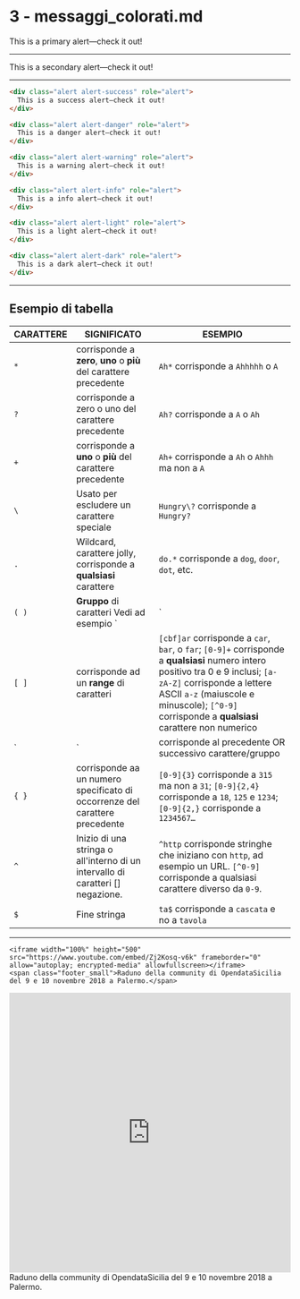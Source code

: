 
# 3 - messaggi_colorati.md


<div class="alert alert-primary" role="alert">
This is a primary alert—check it out!
</div>

---


<div class="alert alert-secondary" role="alert">
  This is a secondary alert—check it out!
</div>

---

```html
<div class="alert alert-success" role="alert">
  This is a success alert—check it out!
</div>
```


```html
<div class="alert alert-danger" role="alert">
  This is a danger alert—check it out!
</div>
```

```html
<div class="alert alert-warning" role="alert">
  This is a warning alert—check it out!
</div>
```

```html
<div class="alert alert-info" role="alert">
  This is a info alert—check it out!
</div>
```

```html
<div class="alert alert-light" role="alert">
  This is a light alert—check it out!
</div>
```

```html
<div class="alert alert-dark" role="alert">
  This is a dark alert—check it out!
</div>
```

---

## Esempio di tabella

CARATTERE|SIGNIFICATO|ESEMPIO
---------|-----------|------
`*` | corrisponde a **zero**, **uno** o **più** del carattere precedente | `Ah*` corrisponde a `Ahhhhh` o `A`
`?` | corrisponde a zero o uno del carattere precedente |	`Ah?` corrisponde a `A` o `Ah`
`+` | corrisponde a **uno** o **più** del carattere precedente  |	`Ah+` corrisponde a `Ah` o `Ahhh` ma non a  `A`
`\` | Usato per escludere un carattere speciale | `Hungry\?` corrisponde a `Hungry?`
`.` | Wildcard, carattere jolly, corrisponde a **qualsiasi** carattere |	`do.*` corrisponde a `dog`, `door`, `dot`, etc.
`( )` | **Gruppo** di caratteri	Vedi ad esempio `|`
`[ ]` | corrisponde ad un **range** di caratteri | `[cbf]ar` corrisponde a `car`, `bar`, o `far`; `[0-9]+` corrisponde a **qualsiasi** numero intero positivo tra 0 e 9 inclusi; `[a-zA-Z]` corrisponde a lettere ASCII `a-z` (maiuscole e minuscole); `[^0-9]` corrisponde a **qualsiasi** carattere non numerico
`|` | corrisponde al precedente OR successivo carattere/gruppo |	`(Mon)|(Tues)day` corrisponde a `Monday` o `Tuesday`
`{ }` | corrisponde aa un numero specificato di occorrenze del carattere precedente | `[0-9]{3}` corrisponde a `315` ma non a  `31`; `[0-9]{2,4}` corrisponde a `18`, `125` e  `1234`; `[0-9]{2,}` corrisponde a `1234567…`
`^` | Inizio di una stringa o all'interno di un intervallo di caratteri [] negazione.	| `^http` corrisponde stringhe che iniziano con `http`, ad esempio un URL. `[^0-9]` corrisponde a qualsiasi carattere diverso da `0-9`.
`$` | Fine stringa | `ta$` corrisponde a `cascata` e no a `tavola`

---


    <iframe width="100%" height="500" src="https://www.youtube.com/embed/Zj2Kosq-v6k" frameborder="0" allow="autoplay; encrypted-media" allowfullscreen></iframe>
    <span class="footer_small">Raduno della community di OpendataSicilia del 9 e 10 novembre 2018 a Palermo.</span>
    
<iframe width="100%" height="500" src="https://www.youtube.com/embed/Zj2Kosq-v6k" frameborder="0" allow="autoplay; encrypted-media" allowfullscreen></iframe>
<span class="footer_small">Raduno della community di OpendataSicilia del 9 e 10 novembre 2018 a Palermo.</span>
